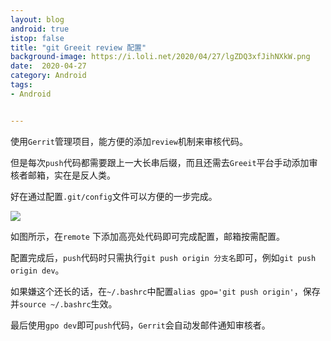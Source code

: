 ```yaml
---
layout: blog 
android: true 
istop: false
title: "git Greeit review 配置" 
background-image: https://i.loli.net/2020/04/27/lgZDQ3xfJihNXkW.png
date:  2020-04-27
category: Android
tags: 
- Android


---
```


使用`Gerrit`管理项目，能方便的添加`review`机制来审核代码。

但是每次`push`代码都需要跟上一大长串后缀，而且还需去`Greeit`平台手动添加审核者邮箱，实在是反人类。

好在通过配置`.git/config`文件可以方便的一步完成。

![](https://i.loli.net/2020/04/27/5rZdtVCFXY8gNHs.png)

如图所示，在`remote` 下添加高亮处代码即可完成配置，邮箱按需配置。

配置完成后，`push`代码时只需执行`git push origin 分支名`即可，例如`git push origin dev`。

如果嫌这个还长的话，在`~/.bashrc`中配置`alias gpo='git push origin'`，保存并`source ~/.bashrc`生效。

最后使用`gpo dev`即可`push`代码，`Gerrit`会自动发邮件通知审核者。